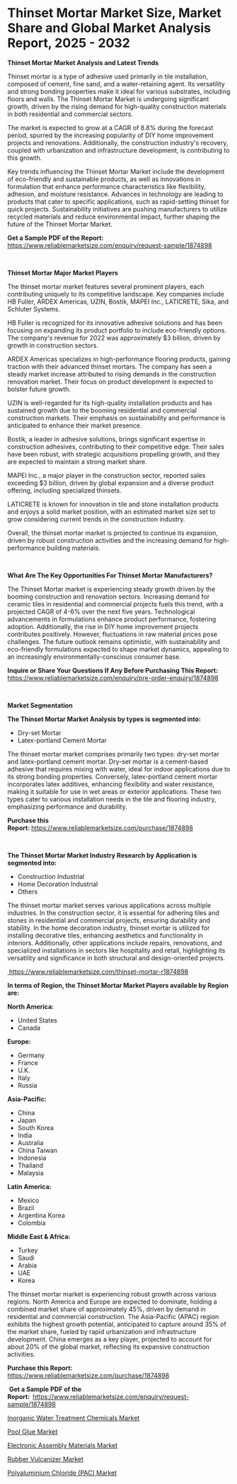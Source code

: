 <p><h1>Thinset Mortar Market Size, Market Share and Global Market Analysis Report, 2025 - 2032</h1></p><p><strong>Thinset Mortar Market Analysis and Latest Trends</strong></p>
<p><p>Thinset mortar is a type of adhesive used primarily in tile installation, composed of cement, fine sand, and a water-retaining agent. Its versatility and strong bonding properties make it ideal for various substrates, including floors and walls. The Thinset Mortar Market is undergoing significant growth, driven by the rising demand for high-quality construction materials in both residential and commercial sectors. </p><p>The market is expected to grow at a CAGR of 8.8% during the forecast period, spurred by the increasing popularity of DIY home improvement projects and renovations. Additionally, the construction industry's recovery, coupled with urbanization and infrastructure development, is contributing to this growth. </p><p>Key trends influencing the Thinset Mortar Market include the development of eco-friendly and sustainable products, as well as innovations in formulation that enhance performance characteristics like flexibility, adhesion, and moisture resistance. Advances in technology are leading to products that cater to specific applications, such as rapid-setting thinset for quick projects. Sustainability initiatives are pushing manufacturers to utilize recycled materials and reduce environmental impact, further shaping the future of the Thinset Mortar Market.</p></p>
<p><strong>Get a Sample PDF of the Report:&nbsp;</strong> <a href="https://www.reliablemarketsize.com/enquiry/request-sample/1874898?utm_campaign=2015&utm_medium=2&utm_source=Github&utm_content=ia&utm_term=31012025&utm_id=thinset-mortar">https://www.reliablemarketsize.com/enquiry/request-sample/1874898</a></p>
<p>&nbsp;</p>
<p><strong>Thinset Mortar Major Market Players</strong></p>
<p><p>The thinset mortar market features several prominent players, each contributing uniquely to its competitive landscape. Key companies include HB Fuller, ARDEX Americas, UZIN, Bostik, MAPEI Inc., LATICRETE, Sika, and Schluter Systems. </p><p>HB Fuller is recognized for its innovative adhesive solutions and has been focusing on expanding its product portfolio to include eco-friendly options. The company's revenue for 2022 was approximately $3 billion, driven by growth in construction sectors.</p><p>ARDEX Americas specializes in high-performance flooring products, gaining traction with their advanced thinset mortars. The company has seen a steady market increase attributed to rising demands in the construction renovation market. Their focus on product development is expected to bolster future growth.</p><p>UZIN is well-regarded for its high-quality installation products and has sustained growth due to the booming residential and commercial construction markets. Their emphasis on sustainability and performance is anticipated to enhance their market presence.</p><p>Bostik, a leader in adhesive solutions, brings significant expertise in construction adhesives, contributing to their competitive edge. Their sales have been robust, with strategic acquisitions propelling growth, and they are expected to maintain a strong market share.</p><p>MAPEI Inc., a major player in the construction sector, reported sales exceeding $3 billion, driven by global expansion and a diverse product offering, including specialized thinsets. </p><p>LATICRETE is known for innovation in tile and stone installation products and enjoys a solid market position, with an estimated market size set to grow considering current trends in the construction industry.</p><p>Overall, the thinset mortar market is projected to continue its expansion, driven by robust construction activities and the increasing demand for high-performance building materials.</p></p>
<p>&nbsp;</p>
<p><strong>What Are The Key Opportunities For Thinset Mortar Manufacturers?</strong></p>
<p><p>The Thinset Mortar market is experiencing steady growth driven by the booming construction and renovation sectors. Increasing demand for ceramic tiles in residential and commercial projects fuels this trend, with a projected CAGR of 4-6% over the next five years. Technological advancements in formulations enhance product performance, fostering adoption. Additionally, the rise in DIY home improvement projects contributes positively. However, fluctuations in raw material prices pose challenges. The future outlook remains optimistic, with sustainability and eco-friendly formulations expected to shape market dynamics, appealing to an increasingly environmentally-conscious consumer base.</p></p>
<p><strong>Inquire or Share Your Questions If Any Before Purchasing This Report:</strong> <a href="https://www.reliablemarketsize.com/enquiry/pre-order-enquiry/1874898?utm_campaign=2015&utm_medium=2&utm_source=Github&utm_content=ia&utm_term=31012025&utm_id=thinset-mortar">https://www.reliablemarketsize.com/enquiry/pre-order-enquiry/1874898</a></p>
<p>&nbsp;</p>
<p><strong>Market Segmentation</strong></p>
<p><strong>The Thinset Mortar Market Analysis by types is segmented into:</strong></p>
<p><ul><li>Dry-set Mortar</li><li>Latex-portland Cement Mortar</li></ul></p>
<p><p>The thinset mortar market comprises primarily two types: dry-set mortar and latex-portland cement mortar. Dry-set mortar is a cement-based adhesive that requires mixing with water, ideal for indoor applications due to its strong bonding properties. Conversely, latex-portland cement mortar incorporates latex additives, enhancing flexibility and water resistance, making it suitable for use in wet areas or exterior applications. These two types cater to various installation needs in the tile and flooring industry, emphasizing performance and durability.</p></p>
<p><strong>Purchase this Report:&nbsp;</strong><a href="https://www.reliablemarketsize.com/purchase/1874898?utm_campaign=2015&utm_medium=2&utm_source=Github&utm_content=ia&utm_term=31012025&utm_id=thinset-mortar">https://www.reliablemarketsize.com/purchase/1874898</a></p>
<p>&nbsp;</p>
<p><strong>The Thinset Mortar Market Industry Research by Application is segmented into:</strong></p>
<p><ul><li>Construction Industrial</li><li>Home Decoration Industrial</li><li>Others</li></ul></p>
<p><p>The thinset mortar market serves various applications across multiple industries. In the construction sector, it is essential for adhering tiles and stones in residential and commercial projects, ensuring durability and stability. In the home decoration industry, thinset mortar is utilized for installing decorative tiles, enhancing aesthetics and functionality in interiors. Additionally, other applications include repairs, renovations, and specialized installations in sectors like hospitality and retail, highlighting its versatility and significance in both structural and design-oriented projects.</p></p>
<p><a href="https://www.reliablemarketsize.com/thinset-mortar-r1874898?utm_campaign=2015&utm_medium=2&utm_source=Github&utm_content=ia&utm_term=31012025&utm_id=thinset-mortar">&nbsp;https://www.reliablemarketsize.com/thinset-mortar-r1874898</a></p>
<p><strong>In terms of Region, the Thinset Mortar Market Players available by Region are:</strong></p>
<p>
    <p> <strong> North America: </strong>
        <ul>
            <li>United States</li>
            <li>Canada</li>
        </ul>
        </p> 
    <p> <strong> Europe: </strong>
        <ul>
            <li>Germany</li>
            <li>France</li>
            <li>U.K.</li>
            <li>Italy</li>
            <li>Russia</li>
        </ul>
        </p> 
    <p> <strong> Asia-Pacific: </strong>
        <ul>
            <li>China</li>
            <li>Japan</li>
            <li>South Korea</li>
            <li>India</li>
            <li>Australia</li>
            <li>China Taiwan</li>
            <li>Indonesia</li>
            <li>Thailand</li>
            <li>Malaysia</li>
        </ul>
        </p> 
    <p> <strong> Latin America: </strong>
        <ul>
            <li>Mexico</li>
            <li>Brazil</li>
            <li>Argentina Korea</li>
            <li>Colombia</li>
        </ul>
        </p> 
    <p> <strong> Middle East & Africa: </strong>
        <ul>
            <li>Turkey</li>
            <li>Saudi</li>
            <li>Arabia</li>
            <li>UAE</li>
            <li>Korea</li>
        </ul>
    </p>
    </p>
<p><p>The thinset mortar market is experiencing robust growth across various regions. North America and Europe are expected to dominate, holding a combined market share of approximately 45%, driven by demand in residential and commercial construction. The Asia-Pacific (APAC) region exhibits the highest growth potential, anticipated to capture around 35% of the market share, fueled by rapid urbanization and infrastructure development. China emerges as a key player, projected to account for about 20% of the global market, reflecting its expansive construction activities.</p></p>
<p><strong>Purchase this Report: </strong><a href="https://www.reliablemarketsize.com/purchase/1874898?utm_campaign=2015&utm_medium=2&utm_source=Github&utm_content=ia&utm_term=31012025&utm_id=thinset-mortar">https://www.reliablemarketsize.com/purchase/1874898</a></p>
<p>&nbsp;<strong>Get a Sample PDF of the Report:&nbsp;&nbsp;</strong><a href="https://www.reliablemarketsize.com/enquiry/request-sample/1874898?utm_campaign=2015&utm_medium=2&utm_source=Github&utm_content=ia&utm_term=31012025&utm_id=thinset-mortar">https://www.reliablemarketsize.com/enquiry/request-sample/1874898</a></p>
<p><strong></strong></p>
<p><p><a href="https://www.linkedin.com/pulse/competitive-landscape-inorganic-water-treatment-chemicals-uamqc?utm_campaign=2015&utm_medium=2&utm_source=Github&utm_content=ia&utm_term=31012025&utm_id=thinset-mortar">Inorganic Water Treatment Chemicals Market</a></p><p><a href="https://github.com/santosh758595/Market-Research-Report-List-7/blob/main/pool-glue-market.md?utm_campaign=2015&utm_medium=2&utm_source=Github&utm_content=ia&utm_term=31012025&utm_id=thinset-mortar">Pool Glue Market</a></p><p><a href="https://www.linkedin.com/pulse/electronic-assembly-materials-market-overview-size-value-srllc?utm_campaign=2015&utm_medium=2&utm_source=Github&utm_content=ia&utm_term=31012025&utm_id=thinset-mortar">Electronic Assembly Materials Market</a></p><p><a href="https://www.linkedin.com/pulse/intense-competition-growth-expected-rubber-vulcanizer-market-projected-qye0c?utm_campaign=2015&utm_medium=2&utm_source=Github&utm_content=ia&utm_term=31012025&utm_id=thinset-mortar">Rubber Vulcanizer Market</a></p><p><a href="https://www.linkedin.com/pulse/detailed-analysis-polyaluminium-chloride-pac-market-decision-making-ratwc?utm_campaign=2015&utm_medium=2&utm_source=Github&utm_content=ia&utm_term=31012025&utm_id=thinset-mortar">Polyaluminium Chloride (PAC) Market</a></p></p>